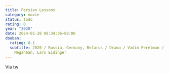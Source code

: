 ```yaml
---
title: Persian Lessons
category: movie
status: todo
rating: 0
year: "2020"
date: 2024-05-28 08:34:36+08:00
douban:
  rating: 8.1
  subtitle: 2020 / Russia, Germany, Belarus / Drama / Vadim Perelman / Navid
    Negahban, Lars Eidinger
---
```


Via tw
